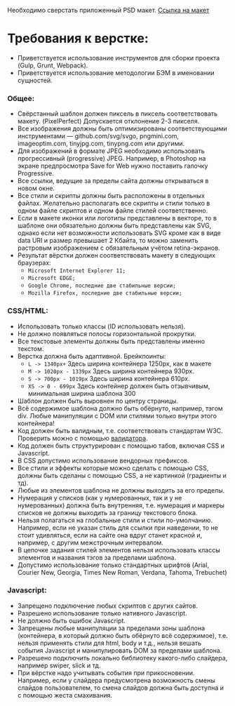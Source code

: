Необходимо сверстать приложенный PSD макет. [Ссылка на макет](https://yadi.sk/d/3vC3q8wSxlFuyA)

# Требования к верстке:

* Приветствуется использование инструментов для сборки проекта (Gulp, Grunt, Webpack).
* Приветствуется использование методологии БЭМ в именовании сущностей.

### Общее:

* Свёрстанный шаблон должен пиксель в пиксель соответствовать макету. (PixelPerfect) Допускается отклонение 2-3 пикселя. 
* Все изображения должны быть оптимизированы соответствующими инструментами — github.com/svg/svgo, pngmini.com, imageoptim.com, tinyjpg.com, tinypng.com или другими.
* Для изображений в формате JPEG необходимо использовать прогрессивный (progressive) JPEG. Например, в Photoshop на экране предпросмотра Save for Web нужно поставить галочку Progressive.
* Все ссылки, ведущие за пределы сайта должны открываться в новом окне.
* Все стили и скрипты должны быть расположены в отдельных файлах. Желательно располагать все скрипты и стили только в одном файле скриптов и одном файле стилей соответственно.
* Если в макете иконки или логотипы представлены в векторе, то в шаблоне они обязательно должны быть представлены как SVG, однако если нет возможности использовать SVG кроме как в виде data URI и размер превышает 2 Кбайта, то можно заменить растровым изображением с обязательным учётом retina-экранов.
* Результат вёрстки должен соответствовать макету в следующих браузерах:
  * `Microsoft Internet Explorer 11;`
  * `Microsoft EDGE;`
  * `Google Chrome, последние две стабильные версии;`
  * `Mozilla Firefox, последние две стабильные версии;`

### CSS/HTML:
* Использовать только классы (ID использовать нельзя).
* Не должно появляться полосы горизонтальной прокрутки.
* Все текстовые элементы должны быть представлены именно текстом.
* Верстка должна быть адаптивной. Брейкпоинты: 
  * `L -> 1340px+` Здесь ширина контейнера 1250px, как в макете
  * `M -> 1020px - 1339px` Здесь ширина контейнера 930px.
  * `S -> 700px - 1019px` Здесь ширина контейнера 610px.
  * `XS -> 0 - 699px`  Здесь контейнер должен быть отзывчивым, минимальная ширина шаблона 300
* Шаблон должен быть выровнен по центру страницы.
* Всё содержимое шаблона должно быть обёрнуто, например, тэгом div. Любые манипуляции с DOM или стилями только внутри этого контейнера!
* Код должен быть валидным, т.е. соответствовать стандартам W3C. Проверить можно с помощью [валидатора](https://validator.w3.org/).
* Код должен быть структурирован с помощью табов, включая CSS и Javascript.
* В CSS допустимо использование вендорных префиксов.
* Все стили и эффекты которые можно сделать с помощью CSS, должны быть сделаны с помощью CSS, а не картинкой (градиенты и тд).
* Любые из элементов шаблона не должны выходить за его пределы.
* Нумерация у списков (как у нумерованных, так и у не нумерованных) должна быть внутренняя, т.е. нумерация и маркеры списков не должны выходить за границу текстового блока.
* Нельзя полагаться на глобальные стили и стили по-умолчанию. Например, если не указан стиль для ссылки при наведении, то не стоит удивляться, если на сайте она вдруг станет красной и, например, с другим межстрочным интервалом.
* В цепочке задания стилей элементов нельзя использовать классы элементов и названия тэгов за пределами шаблона.
* Допустимо использование только стандартных шрифтов (Arial, Courier New, Georgia, Times New Roman, Verdana, Tahoma, Trebuchet)


### Javascript:
* Запрещено подключение любых скриптов с других сайтов.
* Разрешено использование только нативного Javascript.
* Не должно быть ошибок Javascript.
* Запрещены любые манипуляции за пределами зоны шаблона (контейнера, в который должно быть обёрнуто всё содержимое), т.е. нельзя применять стили для html, body и т.д., нельзя вешать события Javascript и манипулировать DOM за пределами шаблона.
* Разрешено подключить локально библиотеку какого-либо слайдера, например swiper, slick и тд.
* При вёрстке надо учитывать события при прикосновении. Например, если у слайдера предусмотрена возможность смены слайдов пользователем, то смена слайдов должна быть доступна и с помощью жеста смахивания.
